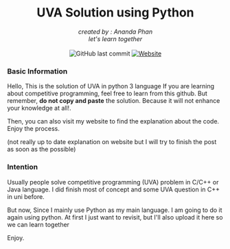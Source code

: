 <h1 align="center">UVA Solution using Python</h1>
<div align="center">
  <i>created by : Ananda Phan<br> let's learn together</i>
  <br>
  <br>
  <img style="pointer-events: none; user-select: none;"alt="GitHub last commit" src="https://img.shields.io/github/last-commit/anandaphan/uva-python">
  <a href="https://anandaphan.com"><img alt="Website" src="https://img.shields.io/website?label=visit%20my%20website&up_message=here&url=https%3A%2F%2Fanandaphan.com"></a>
  
  
</div>

### Basic Information
Hello,
This is the solution of UVA in python 3 language
If you are learning about competitive programming,
feel free to learn from this github.
But remember, **do not copy and paste** the solution. Because it will not enhance your knowledge at all!.


Then, you can also visit my website to find the explanation about the code.
Enjoy the process.


(not really up to date explanation on website but I will try to finish the post as soon as the possible)


### Intention
Usually people solve competitive programming (UVA) problem in C/C++ or Java language.
I did finish most of concept and some UVA question in C++ in uni before.


But now, Since I mainly use Python as my main language. 
I am going to do it again using python.
At first I just want to revisit, but I'll also upload it here so we can learn together


Enjoy.